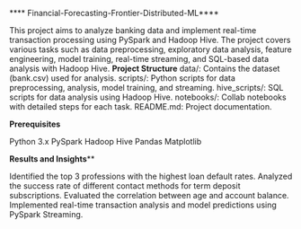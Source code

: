 **** Financial-Forecasting-Frontier-Distributed-ML****

This project aims to analyze banking data and implement real-time transaction processing using PySpark and Hadoop Hive. The project covers various tasks such as data preprocessing, exploratory data analysis, feature engineering, model training, real-time streaming, and SQL-based data analysis with Hadoop Hive.
**Project Structure**
data/: Contains the dataset (bank.csv) used for analysis. scripts/: Python scripts for data preprocessing, analysis, model training, and streaming. hive_scripts/: SQL scripts for data analysis using Hadoop Hive. notebooks/: Collab notebooks with detailed steps for each task. README.md: Project documentation.

**Prerequisites**

Python 3.x PySpark Hadoop Hive Pandas Matplotlib


**Results and Insights****

Identified the top 3 professions with the highest loan default rates. Analyzed the success rate of different contact methods for term deposit subscriptions. Evaluated the correlation between age and account balance. Implemented real-time transaction analysis and model predictions using PySpark Streaming.
